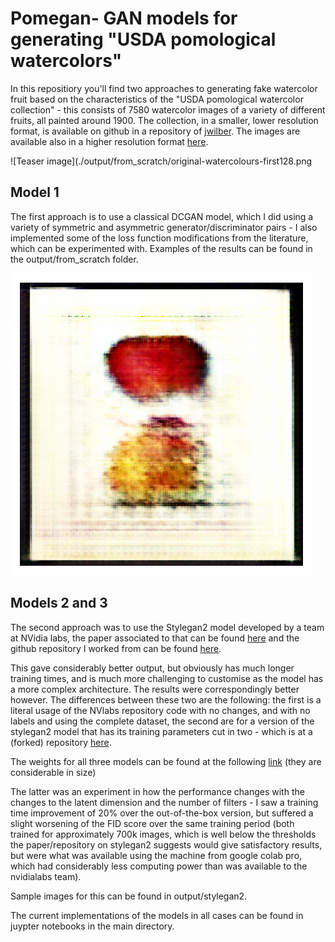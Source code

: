 # Pomegan- GAN models for generating "USDA pomological watercolors"
In this repositiory you'll find two approaches to generating fake watercolor fruit based on the characteristics of the "USDA pomological watercolor collection" - this consists of 7580 watercolor images of a variety of different fruits, all painted around 1900. The collection, in a smaller, lower resolution format, is available on github in a repository of [jwilber](https://github.com/jwilber/USDA_Pomological_Watercolors). The images are available also in a higher resolution format [here](https://archive.org/download/usda-pomological-watercolor-collection).

![Teaser image](./output/from_scratch/original-watercolours-first128.png

## Model 1

The first approach is to use a classical DCGAN model, which I did using a variety of symmetric and asymmetric generator/discriminator pairs - I also implemented some of the loss function modifications from the literature, which can be experimented with. Examples of the results can be found in the output/from_scratch folder. 

![Teaser image](./output/from_scratch/model4-pom69-epoch60-240322.png)

## Models 2 and 3

The second approach was to use the Stylegan2 model developed by a team at NVidia labs, the paper associated to that can be found [here](https://arxiv.org/pdf/2006.06676.pdf) and the github repository I worked from can be found [here](https://github.com/NVlabs/stylegan2-ada-pytorch).

This gave considerably better output, but obviously has much longer training times, and is much more challenging to customise as the model has a more complex architecture. The results were correspondingly better however. The differences between these two are the following: the first is a literal usage of the NVlabs repository code with no changes, and with no labels and using the complete dataset, the second are for a version of the stylegan2 model that has its training parameters cut in two - which is at a (forked) repository [here](https://github.com/finnsl/stylegan2-ada-pytorch). 

The weights for all three models can be found at the following [link](https://drive.google.com/drive/folders/1GlZp5CPB89MAnKI9LDZUdFqiTV9nnAFh?usp=sharing) (they are considerable in size)

The latter was an experiment in how the performance changes with the changes to the latent dimension and the number of filters - I saw a training time improvement of 20% over the out-of-the-box version, but suffered a slight worsening of the FID score over the same training period (both trained for approximately 700k images, which is well below the thresholds the paper/repository on stylegan2 suggests would give satisfactory results, but were what was available using the machine from google colab pro, which had considerably less computing power than was available to the nvidialabs team).

Sample images for this can be found in output/stylegan2.

The current implementations of the models in all cases can be found in juypter notebooks in the main directory. 
